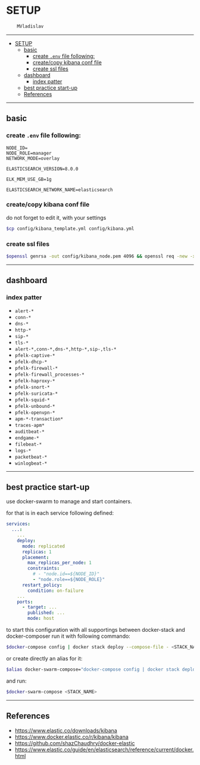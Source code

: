 # SETUP

```sh
    MVladislav
```

---

- [SETUP](#setup)
  - [basic](#basic)
    - [create `.env` file following:](#create-env-file-following)
    - [create/copy kibana conf file](#createcopy-kibana-conf-file)
    - [create ssl files](#create-ssl-files)
  - [dashboard](#dashboard)
    - [index patter](#index-patter)
  - [best practice start-up](#best-practice-start-up)
  - [References](#references)

---

## basic

### create `.env` file following:

```env
NODE_ID=
NODE_ROLE=manager
NETWORK_MODE=overlay

ELASTICSEARCH_VERSION=8.0.0

ELK_MEM_USE_GB=1g

ELASTICSEARCH_NETWORK_NAME=elasticsearch
```

### create/copy kibana conf file

do not forget to edit it, with your settings

```sh
$cp config/kibana_template.yml config/kibana.yml
```

### create ssl files

```sh
$openssl genrsa -out config/kibana_node.pem 4096 && openssl req -new -x509 -sha256 -key config/ssl/kibana_node_key.pem -out config/ssl/kibana_node.pem -days 365 -subj '/CN=kibana'
```

---

## dashboard

### index patter

- `alert-*`
- `conn-*`
- `dns-*`
- `http-*`
- `sip-*`
- `tls-*`
- `alert-*,conn-*,dns-*,http-*,sip-,tls-*`
- `pfelk-captive-*`
- `pfelk-dhcp-*`
- `pfelk-firewall-*`
- `pfelk-firewall_processes-*`
- `pfelk-haproxy-*`
- `pfelk-snort-*`
- `pfelk-suricata-*`
- `pfelk-squid-*`
- `pfelk-unbound-*`
- `pfelk-openvpn-*`
- `apm-*-transaction*`
- `traces-apm*`
- `auditbeat-*`
- `endgame-*`
- `filebeat-*`
- `logs-*`
- `packetbeat-*`
- `winlogbeat-*`

---

## best practice start-up

use docker-swarm to manage and start containers.

for that is in each service following defined:

```yml
services:
  ...:
    ...
    deploy:
      mode: replicated
      replicas: 1
      placement:
        max_replicas_per_node: 1
        constraints:
          # - "node.id==${NODE_ID}"
          - "node.role==${NODE_ROLE}"
      restart_policy:
        condition: on-failure
    ...
    ports:
      - target: ...
        published: ...
        mode: host
```

to start this configuration with all supportings between docker-stack and docker-composer
run it with following commando:

```sh
$docker-compose config | docker stack deploy --compose-file - <STACK_NAME>
```

or create directly an alias for it:

```sh
$alias docker-swarm-compose="docker-compose config | docker stack deploy --compose-file -"
```

and run:

```sh
$docker-swarm-compose <STACK_NAME>
```

---

## References

- <https://www.elastic.co/downloads/kibana>
- <https://www.docker.elastic.co/r/kibana/kibana>
- <https://github.com/shazChaudhry/docker-elastic>
- <https://www.elastic.co/guide/en/elasticsearch/reference/current/docker.html>
